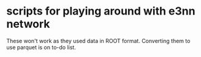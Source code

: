 # scripts for playing around with e3nn network

These won't work as they used data in ROOT format. Converting them to use parquet is on to-do list.